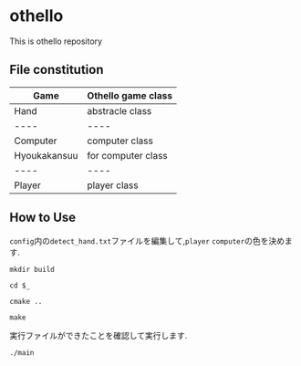 # othello

This is othello repository

## File constitution
| Game | Othello game class |
----|----
| Hand | abstracle class |
----|----
| Computer | computer class |
| Hyoukakansuu | for computer class |
----|----
| Player | player class |

## How to Use

`config`内の`detect_hand.txt`ファイルを編集して,`player` `computer`の色を決めます.

`mkdir build`

`cd $_`

`cmake ..`

`make`

実行ファイルができたことを確認して実行します.

`./main`
